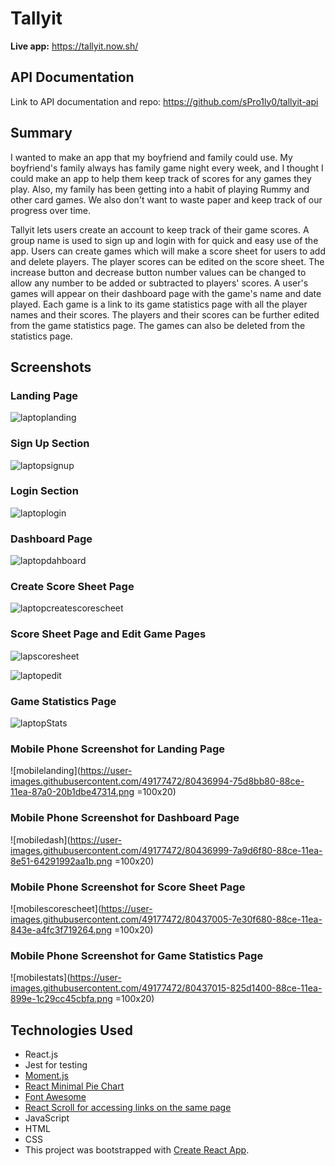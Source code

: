 # Tallyit

**Live app:** https://tallyit.now.sh/

## API Documentation 

Link to API documentation and repo: https://github.com/sPro1ly0/tallyit-api


## Summary

I wanted to make an app that my boyfriend and family could use. My boyfriend's family always has family game night every week, and I thought I could make an app to help them keep track of scores for any games they play. Also, my family has been getting into a habit of playing Rummy and other card games. We also don't want to waste paper and keep track of our progress over time.

Tallyit lets users create an account to keep track of their game scores. A group name is used to sign up and login with for quick and easy use of the app. Users can create games which will make a score sheet for users to add and delete players. The player scores can be edited on the score sheet. The increase button and decrease button number values can be changed to allow any number to be added or subtracted to players' scores. A user's games will appear on their dashboard page with the game's name and date played. Each game is a link to its game statistics page with all the player names and their scores. The players and their scores can be further edited from the game statistics page. The games can also be deleted from the statistics page.

## Screenshots

### Landing Page

![laptoplanding](https://user-images.githubusercontent.com/49177472/80436938-5346a280-88ce-11ea-9acd-fd5ae0ac420e.png)

### Sign Up Section

![laptopsignup](https://user-images.githubusercontent.com/49177472/80436944-56da2980-88ce-11ea-89fb-9f2616df3c8e.png)

### Login Section

![laptoplogin](https://user-images.githubusercontent.com/49177472/80436955-5e99ce00-88ce-11ea-94eb-b760fb64991b.png)

### Dashboard Page

![laptopdahboard](https://user-images.githubusercontent.com/49177472/80436962-635e8200-88ce-11ea-824b-286adcb3638d.png)

### Create Score Sheet Page

![laptopcreatescorescheet](https://user-images.githubusercontent.com/49177472/80436967-68233600-88ce-11ea-8807-a89ec568f8f9.png)

### Score Sheet Page and Edit Game Pages

![lapscoresheet](https://user-images.githubusercontent.com/49177472/80436974-6bb6bd00-88ce-11ea-98bf-867d55d04bf1.png)

![laptopedit](https://user-images.githubusercontent.com/49177472/80436981-6f4a4400-88ce-11ea-8074-b9cf920c2784.png)

### Game Statistics Page

![laptopStats](https://user-images.githubusercontent.com/49177472/80436986-72ddcb00-88ce-11ea-8fac-d5f2f248645c.png)

### Mobile Phone Screenshot for Landing Page

![mobilelanding](https://user-images.githubusercontent.com/49177472/80436994-75d8bb80-88ce-11ea-87a0-20b1dbe47314.png  =100x20)

### Mobile Phone Screenshot for Dashboard Page

![mobiledash](https://user-images.githubusercontent.com/49177472/80436999-7a9d6f80-88ce-11ea-8e51-64291992aa1b.png  =100x20)

### Mobile Phone Screenshot for Score Sheet Page

![mobilescorescheet](https://user-images.githubusercontent.com/49177472/80437005-7e30f680-88ce-11ea-843e-a4fc3f719264.png  =100x20)

### Mobile Phone Screenshot for Game Statistics Page

![mobilestats](https://user-images.githubusercontent.com/49177472/80437015-825d1400-88ce-11ea-899e-1c29cc45cbfa.png  =100x20)


## Technologies Used

<ul>
  <li>React.js</li>
  <li>Jest for testing</li>
  <li><a href="https://momentjs.com/">Moment.js</a></li>
  <li><a href="https://github.com/toomuchdesign/react-minimal-pie-chart#readme">React Minimal Pie Chart</a></li>
  <li><a href="https://www.npmjs.com/package/@fortawesome/react-fontawesome">Font Awesome</a></li>
  <li><a href="https://github.com/fisshy/react-scroll">React Scroll for accessing links on the same page</a></li>
  <li>JavaScript</li>
  <li>HTML</li>
  <li>CSS</li>
  <li>This project was bootstrapped with <a href="https://github.com/facebook/create-react-app">Create React App</a>.</li>
</ul>


